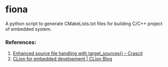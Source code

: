# fiona

A python script to generate CMakeLists.txt files for building C/C++ project of embedded system.


### References:

1. [Enhanced source file handling with target_sources() – Crascit](https://crascit.com/2016/01/31/enhanced-source-file-handling-with-target_sources/)
2. [CLion for embedded development | CLion Blog](https://blog.jetbrains.com/clion/2016/06/clion-for-embedded-development/)

